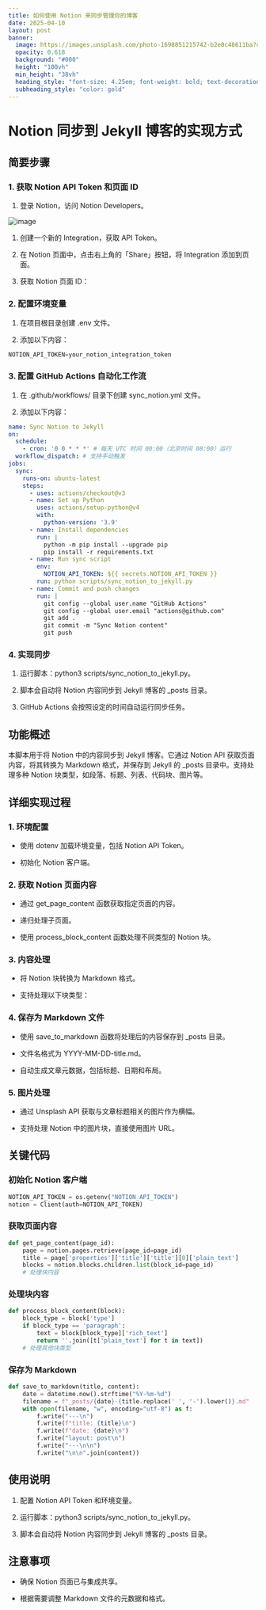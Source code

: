 ```yaml
---
title: 如何使用 Notion 来同步管理你的博客
date: 2025-04-10
layout: post
banner:
  image: https://images.unsplash.com/photo-1698851215742-b2e0c48611ba?crop=entropy&cs=tinysrgb&fit=max&fm=jpg&ixid=M3w2OTIwMzJ8MHwxfHJhbmRvbXx8fHx8fHx8fDE3NDQzMDI0MjV8&ixlib=rb-4.0.3&q=80&w=1080
  opacity: 0.618
  background: "#000"
  height: "100vh"
  min_height: "38vh"
  heading_style: "font-size: 4.25em; font-weight: bold; text-decoration: underline"
  subheading_style: "color: gold"
---
```


# Notion 同步到 Jekyll 博客的实现方式

## 简要步骤

### 1. 获取 Notion API Token 和页面 ID

1. 登录 Notion，访问 Notion Developers。

![image](https://prod-files-secure.s3.us-west-2.amazonaws.com/a7a0cc5a-89b9-4cda-8686-1fba0ca52f40/d19c1afe-dea5-4312-9333-786b0ba83054/image.png?X-Amz-Algorithm=AWS4-HMAC-SHA256&X-Amz-Content-Sha256=UNSIGNED-PAYLOAD&X-Amz-Credential=ASIAZI2LB466YUBPKZHE%2F20250410%2Fus-west-2%2Fs3%2Faws4_request&X-Amz-Date=20250410T162705Z&X-Amz-Expires=3600&X-Amz-Security-Token=IQoJb3JpZ2luX2VjEDAaCXVzLXdlc3QtMiJHMEUCIQDSe5bpRTrpo2DwlxOZkDXQiv4UCOzbjjUbKOYj4X2bOAIgEFQlMgfA0C%2FpAkirq%2Bzgf4tTK1waBULx7VStsO0wOyAqiAQIqf%2F%2F%2F%2F%2F%2F%2F%2F%2F%2FARAAGgw2Mzc0MjMxODM4MDUiDEU8mOLvcndI2FjhtCrcAzT6JkIpmaZ3OTQ%2BxX%2F4uaJ9DuDjg7I8vuaJbrGcf3qTBgAipOcVG5bR0I2Mjy0eSe6wqjCqBEhGukQpVbZHsdrSBcYDoxyqBATggwWpnMlLXpKrWDWDrLa8tXXD0VjqTX4xof2tlDAEs5rGkE70j7kXtn2yRIjvfFWYZPQDQwe8oBovjp0G0xoonMpP6wn6pmU7Oazv1XAWq0KeLUIu4KDF0wxlhZbeLAZ8oZi9TWH0t399Km8%2FMsm87xqbt%2Fk8zPRjCotoYbpoYAxtkCsISb%2B%2BDfLY7GQAZ22%2BHKa1kEZFB4rF6uxHTFDNvD%2BqQaAkZfMpcQDfeey2%2Fs9pdGV5HAWv0soQdR32ehW701MYe%2F0VcMw%2BTApKyCVe4BDlv3bCvMiBd9XBs3yibY04l6VzrOFVJHeubz8W9RJFELgMpQKkND2NbtCZSs7IhlGBVhFEvBNgRoNxTBvG9cSCZUfEF5pvY6ctHMYUeluUz%2BwR0KGgfs0iPF4CTfDr2DxyMuPF9GqGVxcHG4J9eM4USGD5udh%2BtjSkuKilz%2BD0V9ewOepRYS%2FsAepCYi%2FsQ59Wb1Fvd%2FkHUApRCnm%2BL06tp3X7md1XHn2VaQIgDYP2%2Bap5gTz%2FpZNPGNrGmLWoPIT1MI3U378GOqUBCyydkTkzZ6gOHPQNnX%2FI5cm%2BqjZh9xh1FfWeyjOl2aqtF15jC7evuSlD8q3rg6gkTHYt%2FQ97%2FA9Xijck1ZxcSU82Vh%2FZIKpmAZjJ75TW6zPqmdnE3lx2%2Ff55J71Lavie%2BxLqv150U4wq4g86D39%2F8b0V%2FFifpvVcCiYYA1WUI8C6RZ5zRomq5rFVJZkFsBh9xuLIQrHAfxYL8QS5AKiMWrqVJKhV&X-Amz-Signature=b00d20c50a2f061fb0059056a815041b7c063b313caced05671c670cdb092d8c&X-Amz-SignedHeaders=host&x-id=GetObject)

1. 创建一个新的 Integration，获取 API Token。

1. 在 Notion 页面中，点击右上角的「Share」按钮，将 Integration 添加到页面。

1. 获取 Notion 页面 ID：


### 2. 配置环境变量

1. 在项目根目录创建 .env 文件。

1. 添加以下内容：

```javascript
NOTION_API_TOKEN=your_notion_integration_token
```

### 3. 配置 GitHub Actions 自动化工作流

1. 在 .github/workflows/ 目录下创建 sync_notion.yml 文件。

1. 添加以下内容：

```yaml
name: Sync Notion to Jekyll
on:
  schedule:
    - cron: '0 0 * * *' # 每天 UTC 时间 00:00（北京时间 08:00）运行
  workflow_dispatch: # 支持手动触发
jobs:
  sync:
    runs-on: ubuntu-latest
    steps:
      - uses: actions/checkout@v3
      - name: Set up Python
        uses: actions/setup-python@v4
        with:
          python-version: '3.9'
      - name: Install dependencies
        run: |
          python -m pip install --upgrade pip
          pip install -r requirements.txt
      - name: Run sync script
        env:
          NOTION_API_TOKEN: ${{ secrets.NOTION_API_TOKEN }}
        run: python scripts/sync_notion_to_jekyll.py
      - name: Commit and push changes
        run: |
          git config --global user.name "GitHub Actions"
          git config --global user.email "actions@github.com"
          git add .
          git commit -m "Sync Notion content"
          git push
```

### 4. 实现同步

1. 运行脚本：python3 scripts/sync_notion_to_jekyll.py。

1. 脚本会自动将 Notion 内容同步到 Jekyll 博客的 _posts 目录。

1. GitHub Actions 会按照设定的时间自动运行同步任务。

## 功能概述

本脚本用于将 Notion 中的内容同步到 Jekyll 博客。它通过 Notion API 获取页面内容，将其转换为 Markdown 格式，并保存到 Jekyll 的 _posts 目录中。支持处理多种 Notion 块类型，如段落、标题、列表、代码块、图片等。

## 详细实现过程

### 1. 环境配置

- 使用 dotenv 加载环境变量，包括 Notion API Token。

- 初始化 Notion 客户端。

### 2. 获取 Notion 页面内容

- 通过 get_page_content 函数获取指定页面的内容。

- 递归处理子页面。

- 使用 process_block_content 函数处理不同类型的 Notion 块。

### 3. 内容处理

- 将 Notion 块转换为 Markdown 格式。

- 支持处理以下块类型：


### 4. 保存为 Markdown 文件

- 使用 save_to_markdown 函数将处理后的内容保存到 _posts 目录。

- 文件名格式为 YYYY-MM-DD-title.md。

- 自动生成文章元数据，包括标题、日期和布局。

### 5. 图片处理

- 通过 Unsplash API 获取与文章标题相关的图片作为横幅。

- 支持处理 Notion 中的图片块，直接使用图片 URL。

## 关键代码

### 初始化 Notion 客户端

```python
NOTION_API_TOKEN = os.getenv("NOTION_API_TOKEN")
notion = Client(auth=NOTION_API_TOKEN)
```

### 获取页面内容

```python
def get_page_content(page_id):
    page = notion.pages.retrieve(page_id=page_id)
    title = page['properties']['title']['title'][0]['plain_text']
    blocks = notion.blocks.children.list(block_id=page_id)
    # 处理块内容
```

### 处理块内容

```python
def process_block_content(block):
    block_type = block['type']
    if block_type == 'paragraph':
        text = block[block_type]['rich_text']
        return ''.join([t['plain_text'] for t in text])
    # 处理其他块类型
```

### 保存为 Markdown

```python
def save_to_markdown(title, content):
    date = datetime.now().strftime("%Y-%m-%d")
    filename = f"_posts/{date}-{title.replace(' ', '-').lower()}.md"
    with open(filename, "w", encoding="utf-8") as f:
        f.write("---\n")
        f.write(f"title: {title}\n")
        f.write(f"date: {date}\n")
        f.write("layout: post\n")
        f.write("---\n\n")
        f.write("\n\n".join(content))
```

## 使用说明

1. 配置 Notion API Token 和环境变量。

1. 运行脚本：python3 scripts/sync_notion_to_jekyll.py。

1. 脚本会自动将 Notion 内容同步到 Jekyll 博客的 _posts 目录。

## 注意事项

- 确保 Notion 页面已与集成共享。

- 根据需要调整 Markdown 文件的元数据和格式。